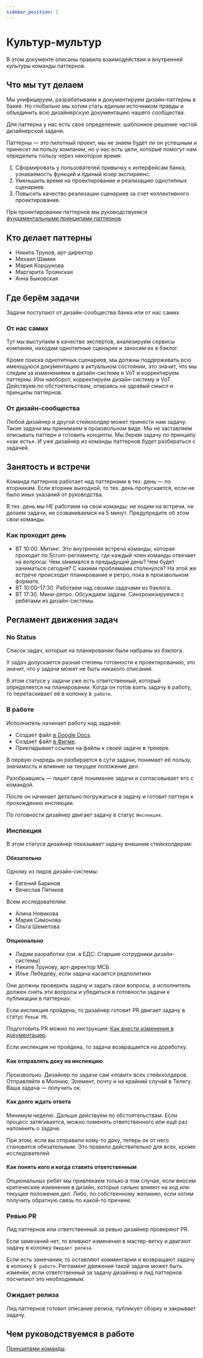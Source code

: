 ```yaml
---
sidebar_position: 1
---
```


# Культур-мультур

В этом документе описаны правила взаимодействия и внутренней культуры команды паттернов.

## Что мы тут делаем

Мы унифицируем, разрабатываем и документируем дизайн-паттерны в банке. Но глобально мы хотим стать единым источником правды и объединить всю дизайнерскую документацию нашего сообщества.

Для паттерна у нас есть свое определение: шаблонное решение частой дизайнерской задачи.

Паттерны — это пилотный проект, мы не знаем будет ли он успешным и принесет ли пользу компании, но у нас есть цели, которые помогут нам определить пользу через некоторое время:

1. Сформировать у пользователей привычку к интерфейсам банка, узнаваемость функций и единый юзер экспириенс.
2. Уменьшить время на проектирование и реализацию однотипных сценариев.
3. Повысить качество реализации сценариев за счет коллективного проектирования.

При проектировании паттернов мы руководствуемся [фундаментальными принципами паттернов](../../patterns/).

## Кто делает паттерны​

- Никита Трунов, арт-директор
- Михаил Шамин
- Мария Коршунова
- Маргарита Троянская
- Анна Быковская

## Где берём задачи​

Задачи поступают от дизайн-сообщества банка или от нас самих.

### От нас самих

Тут мы выступаем в качестве экспертов, анализируем сервисы компании, находим однотипные сценарии и заносим их в бэклог.

Кроме поиска однотипных сценариев, мы должны поддерживать всю имеющуюся документацию в актуальном состоянии, это значит, что мы следим за изменениями в дизайн-системе и VoT и корректируем паттерны. Или наоборот, корректируем дизайн-систему и VoT. Действуем по обстоятельствам, опираясь на здравый смысл и принципы паттернов.

### От дизайн-сообщества

Любой дизайнер и другой стейкхолдер может принести нам задачу. Такие задачи мы принимаем в произвольном виде. Мы не заставляем описывать паттерн и готовить концепты. Мы берем задачу по принципу «как есть». И уже дизайнер из команды паттернов будет разбираться с задачей.

## Занятость и встречи​

Команда паттернов работает над паттернами в тех. день — по вторникам. Если вторник выходной, то тех. день пропускается, если не было иных указаний от руководства.

В тех. день мы НЕ работаем на свои команды: не ходим на встречи, не делаем задачи, не созваниваемся на 5 минут. Предупредите об этом свои команды.

### Как проходит день​

- ВТ 10:00. Митинг. Это внутренняя встреча команды, которая проходит по Scrum-регламенту, где каждый член команды отвечает на вопросы: Чем занимался в предыдущий день? Чем будет заниматься сегодня? С какими проблемами столкнулся? На этой же встрече происходит планирование и ретро, пока в произвольном формате.
- ВТ 10:00–17:30. Работаем над своими задачами из бэклога.
- ВТ 17:30. Мини-ретро. Обсуждаем задачи. Синхронизируемся с ребятами из дизайн-системы.

## Регламент движения задач​

### No Status​

Список задач, которые на планировании были набраны из бэклога.

У задач допускается разная степень готовности к проектированию, это значит, что у задачи может не быть никакого описания.

В этом статусе у задачи уже есть ответственный, который определяется на планировании. Когда он готов взять задачу в работу, то перетаскивает её в колонку `В работе`.

### В работе​

Исполнитель начинает работу над задачей:

- Создает файл [в Google Docs](https://drive.google.com/drive/folders/1hcFq4I5y3dN66uJcqSUnRjLjkFo8QWHa?usp=sharing).
- Создает файл [в Фигме](https://www.figma.com/files/team/1111976483190922204/project/220159328/%D0%9F%D0%B0%D1%82%D1%82%D0%B5%D1%80%D0%BD%D1%8B?fuid=1177893067449977856).
- Прикладывает ссылки на файлы к своей задаче в трекере.

В первую очередь он разбирается в сути задачи, понимает её пользу, значимость и влияние на текущее положение дел.

Разобравшись — пишет своё понимание задачи и согласовывает его с командой.

После он начинает детально погружаться в задачу и готовит паттерн к прохождению инспекции.

По готовности дизайнер двигает задачу в статус `Инспекция`.

### Инспекция

В этом статусе дизайнер показывает задачу внешним стейкхолдерам:

#### Обязательно

Одному из лидов дизайн-системы:

- Евгений Баринов
- Вячеслав Пятиков

Всем исследователям:

- Алина Новикова
- Мария Симонова
- Ольга Шеметова

#### Опционально

- Лидам разработки (см. в ЕДС: Старшие сотрудники дизайн-системы)
- Никите Трунову, арт-директор МСБ
- Илье Лебедеву, если задача касается редполитики

Они должны проверить задачу и задать свои вопросы, а исполнитель должен снять эти вопросы и убедиться в готовности задачи к публикации в паттернах.

Если инспекция пройдена, то дизайнер готовит PR двигает задачу в статус `Ревью PR`.

Подготовить PR можно по инструкции: [Как внести изменения в документацию](../changes/).

Если инспекция не пройдена, то задача возвращается на доработку.

#### Как отправлять доку на инспекцию

Произвольно. Дизайнер по задаче сам «ловит» всех стейкхолдеров. Отправляйте в Молнию, Элемент, почту и на крайний случай в Телегу. Ваша задача — получить ок.

#### Как долго ждать ответа

Минимум неделю. Дальше действуем по обстоятельствам. Если процесс затягивается, можно поменять ответственного или ещё раз напомнить о задаче.

При этом, если вы отправили кому-то доку, теперь ок от него становится обязательным. Это правило действительно для всех, кроме исследователей.

#### Как понять кого и когда ставить ответственным

Опциональных ребят мы привлекаем только в том случае, если вносим критические изменения в дизайн, которые сильно влияют на код или текущее положение дел. Либо, по собственному желанию, если хотим получить обратную связь по какой-то причине.

### Ревью PR

Лид паттернов или ответственный за ревью дизайнер проверяют PR.

Если замечаний нет, то вливают изменения в мастер-ветку и двигают задачу в колонку `Ожидает релиза`.

Если есть замечания, то оставляют комментарии и возвращают задачу в колонку `В работе`. Регламент движения такой задачи может быть изменён, если ответственный за задачу дизайнер и лид паттернов посчитают это необходимым.

### Ожидает релиза

Лид паттернов готовит описание релиза, публикует сборку и закрывает задачу.

## Чем руководствуемся в работе

[Принципами команды](../principles/).
